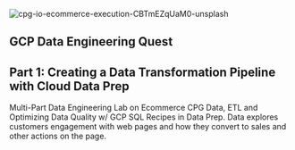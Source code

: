 ![cpg-io-ecommerce-execution-CBTmEZqUaM0-unsplash](https://user-images.githubusercontent.com/100870737/208791887-5a476cdf-8138-4bc2-b6f1-0b1ed8156efa.jpg)


## GCP Data Engineering Quest

## Part 1: Creating a Data Transformation Pipeline with Cloud Data Prep
Multi-Part Data Engineering Lab on Ecommerce CPG Data, ETL and Optimizing Data Quality w/ GCP SQL Recipes in Data Prep. Data explores customers engagement with web pages and how they convert to sales and other actions on the page.
